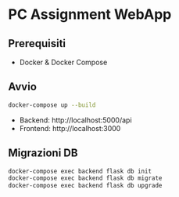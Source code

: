 # PC Assignment WebApp

## Prerequisiti
- Docker & Docker Compose

## Avvio
```bash
docker-compose up --build
```
- Backend: http://localhost:5000/api
- Frontend: http://localhost:3000

## Migrazioni DB
```bash
docker-compose exec backend flask db init
docker-compose exec backend flask db migrate
docker-compose exec backend flask db upgrade
```